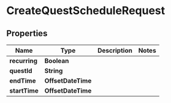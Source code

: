 

# CreateQuestScheduleRequest


## Properties

| Name | Type | Description | Notes |
|------------ | ------------- | ------------- | -------------|
|**recurring** | **Boolean** |  |  |
|**questId** | **String** |  |  |
|**endTime** | **OffsetDateTime** |  |  |
|**startTime** | **OffsetDateTime** |  |  |



